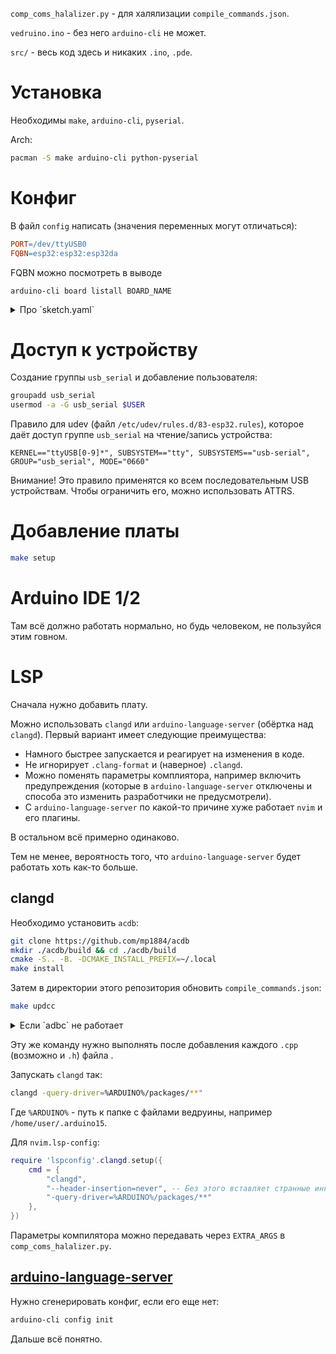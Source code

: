 `comp_coms_halalizer.py` - для халялизации `compile_commands.json`.

`vedruino.ino` - без него `arduino-cli` не может.

`src/` - весь код здесь и никаких `.ino`, `.pde`.

# Установка
Необходимы `make`, `arduino-cli`, `pyserial`.

Arch:
```bash
pacman -S make arduino-cli python-pyserial
```

# Конфиг
В файл `config` написать (значения переменных могут отличаться):
```makefile
PORT=/dev/ttyUSB0
FQBN=esp32:esp32:esp32da
```

FQBN можно посмотреть в выводе
```
arduino-cli board listall BOARD_NAME
```

<details>
<summary>Про `sketch.yaml`</summary>
`sketch.yaml` будет сгенерирован автоматически после добавления платы и будет содержать те же поля,
что и `config`, но, эти значения умеют доставать из `sketch.yaml` не все команды `arduino-cli` и не
всегда, поэтому они передаются явно в `makefile`.
</details>

# Доступ к устройству
Создание группы `usb_serial` и добавление пользователя:
```bash
groupadd usb_serial
usermod -a -G usb_serial $USER
```

Правило для udev (файл `/etc/udev/rules.d/83-esp32.rules`), которое даёт доступ группе `usb_serial`
на чтение/запись устройства:
```
KERNEL=="ttyUSB[0-9]*", SUBSYSTEM=="tty", SUBSYSTEMS=="usb-serial", GROUP="usb_serial", MODE="0660"
```

Внимание! Это правило применятся ко всем последовательным USB устройствам.
Чтобы ограничить его, можно использовать ATTRS.

# Добавление платы
```bash
make setup
```

# Arduino IDE 1/2
Там всё должно работать нормально, но будь человеком, не пользуйся этим говном.

# LSP
Сначала нужно добавить плату.

Можно использовать `clangd` или `arduino-language-server` (обёртка над `clangd`).
Первый вариант имеет следующие преимущества:

* Намного быстрее запускается и реагирует на изменения в коде.
* Не игнорирует `.clang-format` и (наверное) `.clangd`.
* Можно поменять параметры комплиятора, например включить предупреждения (которые в
  `arduino-language-server` отключены и способа это изменить разработчики не предусмотрели).
* С `arduino-language-server` по какой-то причине хуже работает `nvim` и его плагины.

В остальном всё примерно одинаково.

Тем не менее, вероятность того, что `arduino-language-server` будет работать хоть как-то больше.

## clangd
Необходимо установить `acdb`:
```bash
git clone https://github.com/mp1884/acdb
mkdir ./acdb/build && cd ./acdb/build
cmake -S.. -B. -DCMAKE_INSTALL_PREFIX=~/.local
make install
```

Затем в директории этого репозитория обновить `compile_commands.json`:
```bash
make updcc
```

<details>
<summary>Если `adbc` не работает</summary>
Если с `adbc` будут какие-то проблемы, то можно достать `compile_commands.json` из
`/tmp/arduino/sketches/%SKETCH_ID%/` после выполнения команды:

```bash
arduino-cli compile --only-compilation-database
```

Где взять `%SKETCH_ID%` - непонятно. Затем нужно запускать `python comp_coms_halalizer.py`.
</details>

Эту же команду нужно выполнять после добавления каждого `.cpp` (возможно и `.h`) файла .

Запускать `clangd` так:
```bash
clangd -query-driver=%ARDUINO%/packages/**"
```

Где `%ARDUINO%` - путь к папке с файлами ведруины, например `/home/user/.arduino15`.

Для `nvim.lsp-config`:
```lua
require 'lspconfig'.clangd.setup({
    cmd = {
        "clangd",
        "--header-insertion=never", -- Без этого вставляет странные инклюды при использовании автокомплита.
        "-query-driver=%ARDUINO%/packages/**"
    },
})
```

Параметры компилятора можно передавать через `EXTRA_ARGS` в `comp_coms_halalizer.py`.

## [arduino-language-server](https://github.com/arduino/arduino-language-server)
Нужно сгенерировать конфиг, если его еще нет:
```bash
arduino-cli config init
```

Дальше всё понятно.

